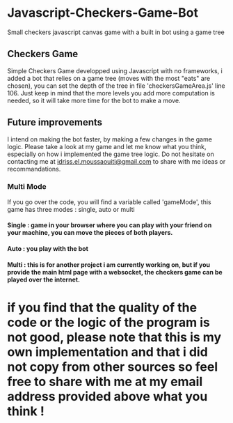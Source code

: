 # Javascript-Checkers-Game-Bot
Small checkers javascript canvas game with a built in bot using a game tree
## Checkers Game
Simple Checkers Game developped using Javascript with no frameworks, i added a bot that relies on a game tree (moves with the most "eats" are chosen), you can set the depth of the tree in file 'checkersGameArea.js' line 106. Just keep in mind that the more levels you add more computation is needed, so it will take more time for the bot to make a move.
## Future improvements
I intend on making the bot faster, by making a few changes in the game logic. Please take a look at my game and let me know what you think, especially on how i implemented the game tree logic. Do not hesitate on contacting me at idriss.el.moussaouiti@gmail.com to share with me ideas or recommandations.
### Multi Mode
If you go over the code, you will find a variable called 'gameMode', this game has three modes : single, auto or multi
#### Single : game in your browser where you can play with your friend on your machine, you can move the pieces of both players.
#### Auto : you play with the bot
#### Multi : this is for another project i am currently working on, but if you provide the main html page with a websocket, the checkers game can be played over the internet.
# if you find that the quality of the code or the logic of the program is not good, please note that this is my own implementation and that i did not copy from other sources so feel free to share with me at my email address provided above what you think !

